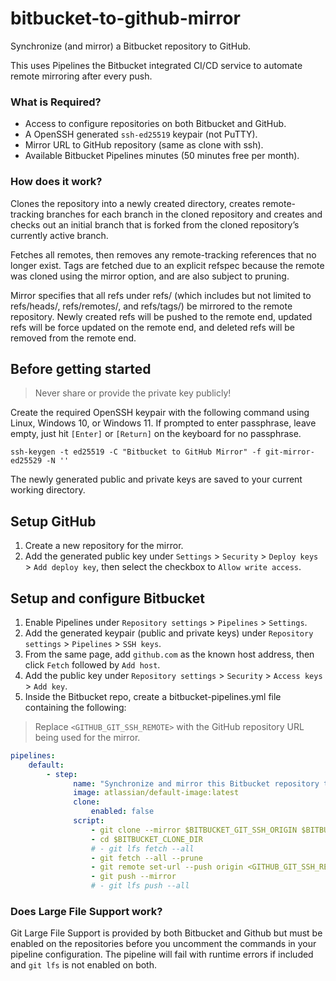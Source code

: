 # bitbucket-to-github-mirror

Synchronize (and mirror) a Bitbucket repository to GitHub.

This uses Pipelines the Bitbucket integrated CI/CD service to automate remote mirroring after every push.

### What is Required?

-   Access to configure repositories on both Bitbucket and GitHub.
-   A OpenSSH generated `ssh-ed25519` keypair (not PuTTY).
-   Mirror URL to GitHub repository (same as clone with ssh).
-   Available Bitbucket Pipelines minutes (50 minutes free per month).

### How does it work?

Clones the repository into a newly created directory, creates remote-tracking branches for each branch in the cloned repository and creates and checks out an initial branch that is forked from the cloned repository’s currently active branch.

Fetches all remotes, then removes any remote-tracking references that no longer exist. Tags are fetched due to an explicit refspec because the remote was cloned using the mirror option, and are also subject to pruning.

Mirror specifies that all refs under refs/ (which includes but not limited to refs/heads/, refs/remotes/, and refs/tags/) be mirrored to the remote repository. Newly created refs will be pushed to the remote end, updated refs will be force updated on the remote end, and deleted refs will be removed from the remote end.

## Before getting started

> Never share or provide the private key publicly!

Create the required OpenSSH keypair with the following command using Linux, Windows 10, or Windows 11. If prompted to enter passphrase, leave empty, just hit `[Enter]` or `[Return]` on the keyboard for no passphrase.

```shell
ssh-keygen -t ed25519 -C "Bitbucket to GitHub Mirror" -f git-mirror-ed25529 -N ''
```

The newly generated public and private keys are saved to your current working directory.

## Setup GitHub

1. Create a new repository for the mirror.
2. Add the generated public key under `Settings` > `Security` > `Deploy keys` > `Add deploy key`, then select the checkbox to `Allow write access`.

## Setup and configure Bitbucket

1. Enable Pipelines under `Repository settings` > `Pipelines` > `Settings`.
2. Add the generated keypair (public and private keys) under `Repository settings` > `Pipelines` > `SSH keys`.
3. From the same page, add `github.com` as the known host address, then click `Fetch` followed by `Add host`.
4. Add the public key under `Repository settings` > `Security` > `Access keys` > `Add key`.
5. Inside the Bitbucket repo, create a bitbucket-pipelines.yml file containing the following:

> Replace `<GITHUB_GIT_SSH_REMOTE>` with the GitHub repository URL being used for the mirror.

```yml
pipelines:
    default:
        - step:
              name: "Synchronize and mirror this Bitbucket repository to Github..."
              image: atlassian/default-image:latest
              clone:
                  enabled: false
              script:
                  - git clone --mirror $BITBUCKET_GIT_SSH_ORIGIN $BITBUCKET_CLONE_DIR
                  - cd $BITBUCKET_CLONE_DIR
                  # - git lfs fetch --all
                  - git fetch --all --prune
                  - git remote set-url --push origin <GITHUB_GIT_SSH_REMOTE>
                  - git push --mirror
                  # - git lfs push --all
```

### Does Large File Support work?

Git Large File Support is provided by both Bitbucket and Github but must be enabled on the repositories before you uncomment the commands in your pipeline configuration. The pipeline will fail with runtime errors if included and `git lfs` is not enabled on both.
